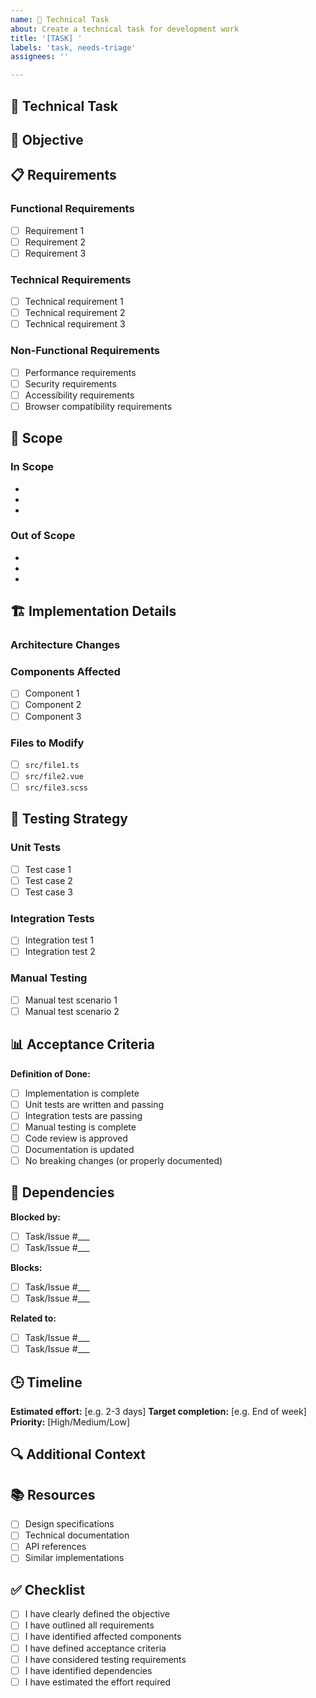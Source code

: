 ```yaml
---
name: 🔧 Technical Task
about: Create a technical task for development work
title: '[TASK] '
labels: 'task, needs-triage'
assignees: ''

---
```


## 🔧 Technical Task

<!-- Provide a clear and concise description of the technical task -->

## 🎯 Objective

<!-- What is the main goal of this task? -->

## 📋 Requirements

### Functional Requirements
- [ ] Requirement 1
- [ ] Requirement 2
- [ ] Requirement 3

### Technical Requirements
- [ ] Technical requirement 1
- [ ] Technical requirement 2
- [ ] Technical requirement 3

### Non-Functional Requirements
- [ ] Performance requirements
- [ ] Security requirements
- [ ] Accessibility requirements
- [ ] Browser compatibility requirements

## 🔄 Scope

### In Scope
- 
- 
- 

### Out of Scope
- 
- 
- 

## 🏗️ Implementation Details

### Architecture Changes
<!-- Describe any architectural changes needed -->

### Components Affected
- [ ] Component 1
- [ ] Component 2
- [ ] Component 3

### Files to Modify
- [ ] `src/file1.ts`
- [ ] `src/file2.vue`
- [ ] `src/file3.scss`

## 🧪 Testing Strategy

### Unit Tests
- [ ] Test case 1
- [ ] Test case 2
- [ ] Test case 3

### Integration Tests
- [ ] Integration test 1
- [ ] Integration test 2

### Manual Testing
- [ ] Manual test scenario 1
- [ ] Manual test scenario 2

## 📊 Acceptance Criteria

**Definition of Done:**
- [ ] Implementation is complete
- [ ] Unit tests are written and passing
- [ ] Integration tests are passing
- [ ] Manual testing is complete
- [ ] Code review is approved
- [ ] Documentation is updated
- [ ] No breaking changes (or properly documented)

## 🔗 Dependencies

**Blocked by:**
- [ ] Task/Issue #___
- [ ] Task/Issue #___

**Blocks:**
- [ ] Task/Issue #___
- [ ] Task/Issue #___

**Related to:**
- [ ] Task/Issue #___
- [ ] Task/Issue #___

## 🕒 Timeline

**Estimated effort:** [e.g. 2-3 days]
**Target completion:** [e.g. End of week]
**Priority:** [High/Medium/Low]

## 🔍 Additional Context

<!-- Any additional information, context, or considerations -->

## 📚 Resources

<!-- Links to relevant resources -->

- [ ] Design specifications
- [ ] Technical documentation
- [ ] API references
- [ ] Similar implementations

## ✅ Checklist

- [ ] I have clearly defined the objective
- [ ] I have outlined all requirements
- [ ] I have identified affected components
- [ ] I have defined acceptance criteria
- [ ] I have considered testing requirements
- [ ] I have identified dependencies
- [ ] I have estimated the effort required
